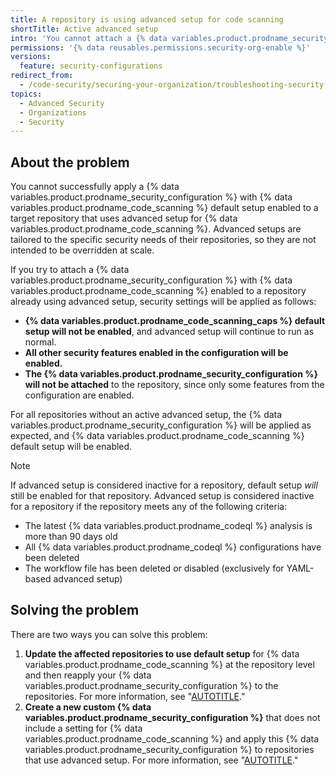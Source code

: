 ```yaml
---
title: A repository is using advanced setup for code scanning
shortTitle: Active advanced setup
intro: 'You cannot attach a {% data variables.product.prodname_security_configuration %} with code scanning enabled to repositories that are using advanced setup for code scanning.'
permissions: '{% data reusables.permissions.security-org-enable %}'
versions:
  feature: security-configurations
redirect_from:
  - /code-security/securing-your-organization/troubleshooting-security-configurations/a-repository-has-an-existing-advanced-setup-for-code-scanning
topics:
  - Advanced Security
  - Organizations
  - Security
---
```


## About the problem

You cannot successfully apply a {% data variables.product.prodname_security_configuration %} with {% data variables.product.prodname_code_scanning %} default setup enabled to a target repository that uses advanced setup for {% data variables.product.prodname_code_scanning %}. Advanced setups are tailored to the specific security needs of their repositories, so they are not intended to be overridden at scale.

If you try to attach a {% data variables.product.prodname_security_configuration %} with {% data variables.product.prodname_code_scanning %} enabled to a repository already using advanced setup, security settings will be applied as follows:

* **{% data variables.product.prodname_code_scanning_caps %} default setup will not be enabled**, and advanced setup will continue to run as normal.
* **All other security features enabled in the configuration will be enabled.**
* **The {% data variables.product.prodname_security_configuration %} will not be attached** to the repository, since only some features from the configuration are enabled.

For all repositories without an active advanced setup, the {% data variables.product.prodname_security_configuration %} will be applied as expected, and {% data variables.product.prodname_code_scanning %} default setup will be enabled.

> [!NOTE]
> If advanced setup is considered inactive for a repository, default setup _will_ still be enabled for that repository. Advanced setup is considered inactive for a repository if the repository meets any of the following criteria:
> * The latest {% data variables.product.prodname_codeql %} analysis is more than 90 days old
> * All {% data variables.product.prodname_codeql %} configurations have been deleted
> * The workflow file has been deleted or disabled (exclusively for YAML-based advanced setup)

## Solving the problem

There are two ways you can solve this problem:

1. **Update the affected repositories to use default setup** for {% data variables.product.prodname_code_scanning %} at the repository level and then reapply your {% data variables.product.prodname_security_configuration %} to the repositories. For more information, see "[AUTOTITLE](/code-security/code-scanning/enabling-code-scanning/configuring-default-setup-for-code-scanning)."
1. **Create a new custom {% data variables.product.prodname_security_configuration %}** that does not include a setting for {% data variables.product.prodname_code_scanning %} and apply this {% data variables.product.prodname_security_configuration %} to repositories that use advanced setup. For more information, see "[AUTOTITLE](/code-security/securing-your-organization/meeting-your-specific-security-needs-with-custom-security-configurations/creating-a-custom-security-configuration)."
